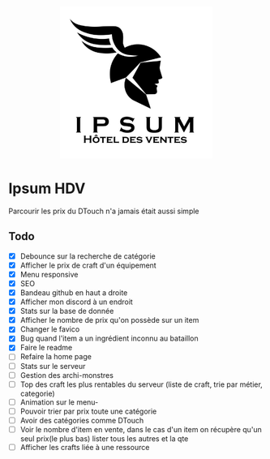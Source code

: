 <p align="center">
<img src="https://github.com/Raphael0010/ipsum-hdv/blob/main/apps/app/public/images/logo_black.svg" alt="logo" width="300"/>
</p>

# Ipsum HDV

Parcourir les prix du DTouch n'a jamais était aussi simple

## Todo
- [X] Debounce sur la recherche de catégorie
- [X] Afficher le prix de craft d'un équipement
- [X] Menu responsive
- [X] SEO
- [X] Bandeau github en haut a droite
- [X] Afficher mon discord à un endroit
- [X] Stats sur la base de donnée
- [X] Afficher le nombre de prix qu'on possède sur un item
- [X] Changer le favico
- [X] Bug quand l'item a un ingrédient inconnu au bataillon
- [X] Faire le readme
- [ ] Refaire la home page
- [ ] Stats sur le serveur
- [ ] Gestion des archi-monstres
- [ ] Top des craft les plus rentables du serveur (liste de craft, trie par métier, categorie)
- [ ] Animation sur le menu- 
- [ ] Pouvoir trier par prix toute une catégorie
- [ ] Avoir des catégories comme DTouch
- [ ] Voir le nombre d'item en vente, dans le cas d'un item on récupère qu'un seul prix(le plus bas) lister tous les autres et la qte
- [ ] Afficher les crafts liée à une ressource